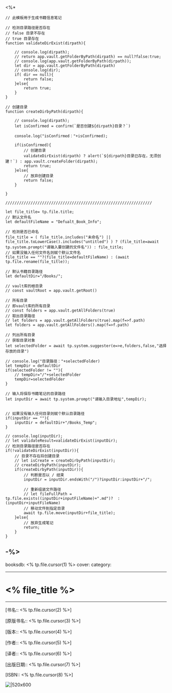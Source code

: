 <%* 

	// 此模板用于生成书籍信息笔记

	// 检测目录路径是否存在
	// false 目录不存在
	// true 目录存在
	function validateDirExist(dirpath){
	
		// console.log(dirpath);
		// return app.vault.getFolderByPath(dirpath) == null?false:true;
		// console.log(app.vault.getFolderByPath(dirpath));
		let dir = app.vault.getFolderByPath(dirpath)
		// console.log(dir);
		if( dir == null){
			return false;
		}else{
			return true;	
		}
	}

	// 创建目录
	function createDirbyPath(dirpath){
	
		// console.log(dirpath);
		let isConfirmed = confirm(`是否创建${dirpath}目录？`)

		console.log("isConfirmed："+isConfirmed);
	
		if(isConfirmed){
			// 创建目录
			validateDirExist(dirpath) ? alert(`${dirpath}目录已存在，无须创建！`) : app.vault.createFolder(dirpath);
			return true;
		}else{
			// 放弃创建目录
			return false;
		}
	
	}

	////////////////////////////////////////////////////////////////

	let file_title= tp.file.title;
	// 默认文件名
	let defaultFileName = "Defualt_Book_Info";
	
	// 检测是否已命名 
	file_title = ( file_title.includes("未命名") || file_title.toLowerCase().includes("untitled") ) ? (file_title=await tp.system.prompt("请输入要创建的文件名")) : file_title;
	// 如果没输入任何文件名则赋个默认文件名
	file_title == ""?(file_title=defaultFileName) : (await tp.file.rename(file_title));

	// 默认书籍目录路径
	let defaultDir="/Books/";
	
	// vault库的根目录
	// const vaultRoot = app.vault.getRoot()
	
	// 所有目录
	// 即vault库的所有目录
	// const folders = app.vault.getAllFolders(true)
	// 取出目录路径
	// let folders = app.vault.getAllFolders(true).map(f=>f.path)
	let folders = app.vault.getAllFolders().map(f=>f.path)
	
	// 列出所有目录
	// 获取目录对象
	let selectedFolder = await tp.system.suggester(e=>e,folders,false,"选择存放的目录")
	
	// console.log("目录路径："+selectedFolder)
	let tempDir = defaultDir
	if(selectedFolder != ""){
		// tempDir="/"+selectedFolder
		tempDir=selectedFolder
	}
	
	// 输入将保存书籍笔记的目录路径
	let inputDir = await tp.system.prompt("请输入目录地址",tempDir);
	

	// 如果没有输入任何目录则赋个默认目录路径
	if(inputDir == ""){
		inputDir = defaultDir+"/Books_Temp";
	}

	// console.log(inputDir);
	// let validateResult=validateDirExist(inputDir);
	// 检测目录路径是否存在
	if(!validateDirExist(inputDir)){
		// 目录不存在将创建目录
		// let isCreate = createDirbyPath(inputDir);
		// createDirbyPath(inputDir);
		if(createDirbyPath(inputDir)){
			// 判断是否以 / 结束
			inputDir = inputDir.endsWith("/")?inputDir:inputDir+"/";

			// 重新组装文件路径 
			// let fileFullPath = tp.file.exists((inputDir+inputFileName)+".md")?  : (inputDir+inputFileName)
			// 移动文件到指定目录
			await tp.file.move(inputDir+file_title);
		}else{
			// 放弃生成笔记
			return;
		}
	}

-%>
---
booksdb: <% tp.file.cursor(1) %>
cover: 
category: 

---

# <% file_title %>

---

[书名:: <% tp.file.cursor(2) %>] 

[原版书名:: <% tp.file.cursor(3) %>]

[版本:: <% tp.file.cursor(4) %>]

[作者:: <% tp.file.cursor(5) %>]

[译者:: <% tp.file.cursor(6) %>]
  
[出版日期:: <% tp.file.cursor(7) %>]

[ISBN:: <% tp.file.cursor(8) %>]

 ![|520x600](<% tp.file.cursor(9) %>)

